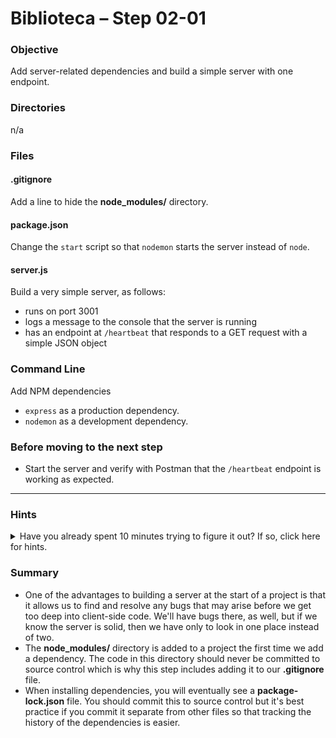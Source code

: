 # Biblioteca – Step 02-01

### Objective
Add server-related dependencies and build a simple server with one endpoint.

### Directories
n/a

### Files
#### .gitignore
Add a line to hide the **node_modules/** directory.

#### package.json
Change the `start` script so that `nodemon` starts the server instead of `node`.

#### server.js
Build a very simple server, as follows:
* runs on port 3001
* logs a message to the console that the server is running
* has an endpoint at `/heartbeat` that responds to a GET request with a simple JSON object

### Command Line
Add NPM dependencies
* `express` as a production dependency.
* `nodemon` as a development dependency.

### Before moving to the next step
* Start the server and verify with Postman that the `/heartbeat` endpoint is working as expected.

___

### Hints
<details>
  <summary>Have you already spent 10 minutes trying to figure it out? If so, click here for hints.</summary>
    
* `npm install <someProductionDependency>`
* `npm install --save-dev <someDevelopmentDependency>`
* `npm run <someScriptKey>`
</details>


### Summary
* One of the advantages to building a server at the start of a project is that it allows us to find and resolve any bugs that may arise before we get too deep into client-side code. We'll have bugs there, as well, but if we know the server is solid, then we have only to look in one place instead of two.
* The **node_modules/** directory is added to a project the first time we add a dependency. The code in this directory should never be committed to source control which is why this step includes adding it to our **.gitignore** file.
* When installing dependencies, you will eventually see a **package-lock.json** file. You should commit this to source control but it's best practice if you commit it separate from other files so that tracking the history of the dependencies is easier.
